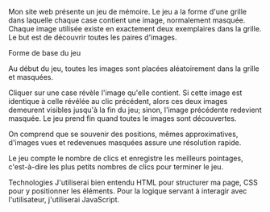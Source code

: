 ﻿Mon site web présente un jeu de mémoire. Le jeu a la forme d'une grille dans laquelle chaque case contient une image, normalement masquée. Chaque image utilisée existe en exactement deux exemplaires dans la grille. Le but est de découvrir toutes les paires d'images. 

Forme de base du jeu
 
Au début du jeu, toutes les images sont placées aléatoirement dans la grille et masquées.

Cliquer sur une case révèle l'image qu'elle contient. Si cette image est identique à celle  révélée au clic précédent, alors ces deux images demeurent visibles jusqu'à la fin du jeu; sinon, l'image précédente redevient masquée. Le jeu prend fin quand toutes le images sont découvertes.

On comprend que se souvenir des positions, mêmes approximatives, d'images vues et redevenues masquées assure une résolution rapide. 

Le jeu compte le nombre de clics et enregistre les meilleurs pointages, c'est-à-dire les plus petits nombres de clics pour terminer le jeu.


Technologies
J'utiliserai bien entendu HTML pour structurer ma page, CSS pour y positionner les éléments. Pour la logique servant à interagir avec l'utilisateur, j'utiliserai JavaScript. 